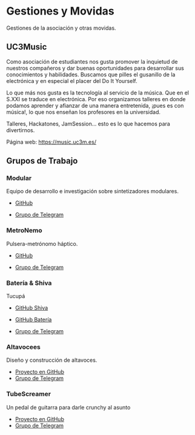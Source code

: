 # Gestiones y Movidas
Gestiones de la asociación y otras movidas.


## UC3Music
Como asociación de estudiantes nos gusta promover la inquietud de nuestros compañeros y dar buenas oportunidades para desarrollar sus conocimientos y habilidades. Buscamos que pilles el gusanillo de la electrónica y en especial el placer del Do It Yourself.

Lo que más nos gusta es la tecnología al servicio de la música. Que en el S.XXI se traduce en electrónica. Por eso organizamos talleres en donde podamos aprender y afianzar de una manera entretenida, ¡pues es con música!, lo que nos enseñan los profesores en la universidad.

Talleres, Hackatones, JamSession... esto es lo que hacemos para divertirnos.

Página web: https://music.uc3m.es/

## Grupos de Trabajo

### Modular
Equipo de desarrollo e investigación sobre sintetizadores modulares.

- [GitHub](https://github.com/UC3Music/Modular)

- [Grupo de Telegram](https://t.me/ModularUC3Music)

### MetroNemo
Pulsera-metrónomo háptico.

- [GitHub](https://github.com/UC3Music/MetroNemo)

- [Grupo de Telegram](https://http://t.me/MetroNemo)

### Batería & Shiva
Tucupá

- [GitHub Shiva](https://github.com/UC3Music/Shiva)

- [GitHub Batería](https://github.com/UC3Music/electrotupah)

- [Grupo de Telegram](https://http://t.me/DrumsUC3Music)

### Altavocees
Diseño y construcción de altavoces.

- [Proyecto en GitHub](https://github.com/UC3Music/Altavoces)
- [Grupo de Telegram](https://t.me/altavocesUC3Music)

### TubeScreamer
Un pedal de guitarra para darle crunchy al asunto

- [Proyecto en GitHub](https://github.com/UC3Music/IceScreamer)
- [Grupo de Telegram](https://t.me/Ice_Screamer)
